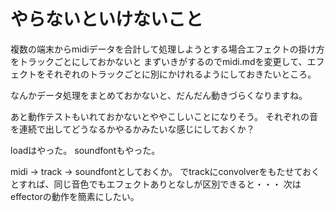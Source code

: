 # やらないといけないこと

複数の端末からmidiデータを合計して処理しようとする場合エフェクトの掛け方をトラックごとにしておかないと
まずいきがするのでmidi.mdを変更して、エフェクトをそれぞれのトラックごとに別にかけれるようにしておきたいところ。

なんかデータ処理をまとめておかないと、だんだん動きづらくなりますね。

あと動作テストもいれておかないとややこしいことになりそう。
それぞれの音を連続で出してどうなるかやるかみたいな感じにしておくか？

loadはやった。
soundfontもやった。

midi -> track -> soundfontとしておくか。
でtrackにconvolverをもたせておくとすれば、同じ音色でもエフェクトありとなしが区別できると・・・
次はeffectorの動作を簡素にしたい。